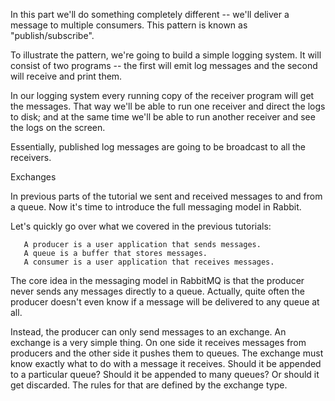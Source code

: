 <p> In this part we'll do something completely different -- we'll deliver a message to multiple consumers. This pattern is known as "publish/subscribe".

   To illustrate the pattern, we're going to build a simple logging system. It will consist of two programs -- the first will emit log messages and the second will receive and print them.

   In our logging system every running copy of the receiver program will get the messages. That way we'll be able to run one receiver and direct the logs to disk; and at the same time we'll be able to run another receiver and see the logs on the screen.

   Essentially, published log messages are going to be broadcast to all the receivers.<p/>

<p>Exchanges

   In previous parts of the tutorial we sent and received messages to and from a queue.
   Now it's time to introduce the full messaging model in Rabbit.

   Let's quickly go over what we covered in the previous tutorials:

       A producer is a user application that sends messages.
       A queue is a buffer that stores messages.
       A consumer is a user application that receives messages.

   The core idea in the messaging model in RabbitMQ is that the producer never sends any messages directly to a queue.
   Actually, quite often the producer doesn't even know if a message will be delivered to any queue at all.

   Instead, the producer can only send messages to an exchange.
   An exchange is a very simple thing.
   On one side it receives messages from producers and the other side it pushes them to queues.
   The exchange must know exactly what to do with a message it receives.
   Should it be appended to a particular queue? Should it be appended to many queues? Or should it get discarded.
   The rules for that are defined by the exchange type.</p>